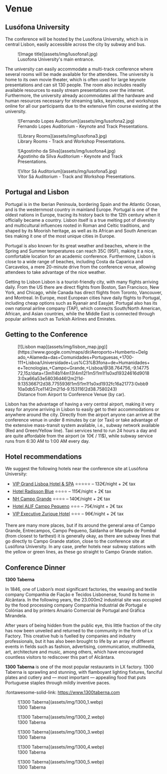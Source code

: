 # Venue

## Lusófona University

The conference will be hosted by the Lusófona University, which is in central Lisbon, easily accessible across the city by subway and bus.

<figure markdown>
  ![Image title](assets/img/lusofona1.jpg)
  <figcaption>Lusofona University's main entrance.</figcaption>
</figure>

The university can easily accommodate a multi-track conference where several rooms will be made available for the attendees. The university is home to its own movie theater, which is often used for large keynote presentations and can sit 130 people. The room also includes readily available resources to easily stream presentations over the internet. Furthermore, the university already accommodates all the hardware and human resources necessary for streaming talks, keynotes, and workshops online for all our participants due to the extensive film course existing at the university.

<figure markdown>
  ![Fernando Lopes Auditorium](assets/img/lusofona2.jpg)
  <figcaption>Fernando Lopes Auditorium - Keynote and Track Presentations.</figcaption>
</figure>

<figure markdown>
  ![Library Rooms](assets/img/lusofona3.jpg)
  <figcaption>Library Rooms - Track and Workshop Presentations.</figcaption>
</figure>

<figure markdown>
  ![Agostinho da Silva](assets/img/lusofona4.jpg)
  <figcaption>Agostinho da Silva Auditorium - Keynote and Track Presentations.</figcaption>
</figure>

<figure markdown>
  ![Vítor Sá Auditorium](assets/img/lusofona5.jpg)
  <figcaption>Vítor Sá Auditorium - Track and Workshop Presentations.</figcaption>
</figure>

## Portugal and Lisbon

Portugal is in the Iberian Peninsula, bordering Spain and the Atlantic Ocean, and is the westernmost country in mainland Europe. Portugal is one of the oldest nations in Europe, tracing its history back to the 12th century when it officially became a country. Lisbon itself is a true melting pot of diversity and multicultural influences rooted in Roman and Celtic traditions, and shaped by its Moorish heritage, as well as its African and South American ties making it one of the most unique cities in Europe.

Portugal is also known for its great weather and beaches, where in the Spring and Summer temperatures can reach 35C (95F), making it a nice, comfortable location for an academic conference. Furthermore, Lisbon is close to a wide range of beaches, including Costa da Caparica and Carcavelos, a mere 20-minute drive from the conference venue, allowing attendees to take advantage of the nice weather.

Getting to Lisbon
Lisbon is a tourist-friendly city, with many flights arriving daily. From the US there are direct flights from Boston, San Francisco, New York, and Chicago, while Canada has direct flights from Toronto, Vancouver, and Montreal. In Europe, most European cities have daily flights to Portugal, including cheap options such as Ryanair and Easyjet. Portugal also has its own national airline company (TAP), which connects South/North American, African, and Asian countries, while the Middle East is connected through popular airlines such as Turkish Airlines and Emirates. 

## Getting to the Conference

<figure markdown>
  [![Lisbon map](assets/img/lisbon_map.jpg)](https://www.google.com/maps/dir/Aeroporto+Humberto+Delgado,+Alameda+das+Comunidades+Portuguesas,+1700-111+Lisboa/Universidade+Lus%C3%B3fona+de+Humanidades+e+Tecnologias,+Campo+Grande,+Lisboa/@38.764756,-9.1477572,15z/data=!3m1!4b1!4m13!4m12!1m5!1m1!1s0xd19324616d90183:0xa66a53e58036d46!2m2!1d-9.1353667!2d38.7755936!1m5!1m1!1s0xd1932fc16a21773:0xbb910a0db57ce114!2m2!1d-9.153116!2d38.7580243)
  <figcaption>Distance from Airport to Conference Venue (by car).</figcaption>
</figure>

Lisbon has the advantage of having a very central airport, making it very easy for anyone arriving in Lisbon to easily get to their accommodations or anywhere around the city. Directly from the airport anyone can arrive at the conference venue in under 8 minutes by car (or Taxi) or take advantage of the extensive mass-transit system available, i.e., subway network available (Red and Green/Yellow line). Taxi services tend to run 24 hours a day and are quite affordable from the airport (≅ 10€ / 11$), while subway service runs from 6:30 AM to 1:00 AM every day. 

## Hotel recommendations

We suggest the following hotels near the conference site at Lusófona University:

- [VIP Grand Lisboa Hotel & SPA](https://goo.gl/maps/ikMepGs33cEpTyUx6)
  :star::star::star::star::star: – 132€/night + 2€ tax
- [Hotel Radisson Blue](https://goo.gl/maps/hADWDZSts2RYa5fD8)
  :star::star::star::star: – 115€/night + 2€ tax
- [NH Campo Grande](https://goo.gl/maps/qZtR1CWCn6t47v9w6)
  :star::star::star::star: – 140€/night + 2€ tax
- [Hotel ALIF Campo Pequeno](https://goo.gl/maps/EeoGoPMULQth6sM6A)
  :star::star::star: – 75€/night + 2€ tax
- [VIP Executive Zurique Hotel](https://goo.gl/maps/W6FX3T1E3ru4XBP68)
  :star::star::star: – 96€/night + 2€ tax

There are many more places, but if its around the general area of Campo Grande,
Entrecampos, Campo Pequeno, Saldanha or Marquês de Pombal (from closest to
farthest) it is generally okay, as there are subway lines that go directly to
Campo Grande station, close to the conference site at Lusófona University. In
any case, prefer hotels near subway stations with the yellow or green lines, as
these go straight to Campo Grande station.

## Conference Dinner

**1300 Taberna**

In 1846, one of Lisbon’s most significant factories, the weaving and textile
company Companhia de Fiação e Tecidos Lisbonense, found its home in Alcântara.
In the following years, the 23.000m2 industrial site was occupied by the food
processing company Companhia Industrial de Portugal e Colónias and by printers
Anuário Comercial de Portugal and Gráfica Mirandela.

After years of being hidden from the public eye, this little fraction of the
city has now been unveiled and returned to the community in the form of Lx
Factory. This creative hub is fuelled by companies and industry professionals,
but it has also been brought to life by an array of different events in fields
such as fashion, advertising, communication, multimedia, art, architecture and
music, among others, which have encouraged countless visitors to rediscover this
part of Alcântara.

**1300 Taberna** is one of the most popular restaurants in LX factory. 1300
Taberna is sprawling and stunning, with flamboyant lighting fixtures, fanciful
plates and cutlery and — most important — appealing food that puts Portuguese
staples through mildly inventive paces.

:fontawesome-solid-link: <https://www.1300taberna.com>

<figure markdown>
  ![1300 Taberna](assets/img/1300_1.webp)
  <figcaption>1300 Taberna</figcaption>
</figure>

<figure markdown>
  ![1300 Taberna](assets/img/1300_2.webp)
  <figcaption>1300 Taberna</figcaption>
</figure>

<figure markdown>
  ![1300 Taberna](assets/img/1300_3.webp)
  <figcaption>1300 Taberna</figcaption>
</figure>

<figure markdown>
  ![1300 Taberna](assets/img/1300_4.webp)
  <figcaption>1300 Taberna</figcaption>
</figure>

<figure markdown>
  ![1300 Taberna](assets/img/1300_5.webp)
  <figcaption>1300 Taberna</figcaption>
</figure>
